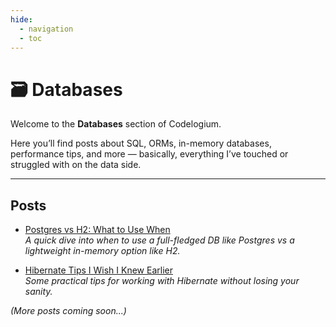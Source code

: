 ```yaml
---
hide:
  - navigation
  - toc
---
```


# 🗃️ Databases

Welcome to the **Databases** section of Codelogium.

Here you’ll find posts about SQL, ORMs, in-memory databases, performance tips, and more — basically, everything I’ve touched or struggled with on the data side.

---

## Posts

- [Postgres vs H2: What to Use When](../blog/post/database/postgres-vs-h2.md)  
  _A quick dive into when to use a full-fledged DB like Postgres vs a lightweight in-memory option like H2._

- [Hibernate Tips I Wish I Knew Earlier](../blog/post/database/hibernate-tips.md)  
  _Some practical tips for working with Hibernate without losing your sanity._

*(More posts coming soon...)*

